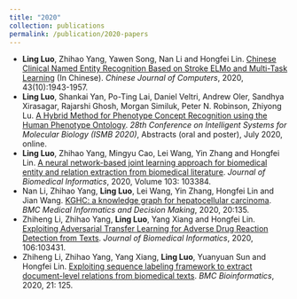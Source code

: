 ```yaml
---
title: "2020"
collection: publications
permalink: /publication/2020-papers
---
```


- **Ling Luo**, Zhihao Yang, Yawen Song, Nan Li and Hongfei Lin. [Chinese Clinical Named Entity Recognition Based on Stroke ELMo and Multi-Task Learning](http://cjc.ict.ac.cn/online/onlinepaper/ll-2020925185620.pdf) (In Chinese). *Chinese Journal of Computers*, 2020, 43(10):1943-1957.
- **Ling Luo**, Shankai Yan, Po-Ting Lai, Daniel Veltri, Andrew Oler, Sandhya Xirasagar, Rajarshi Ghosh, Morgan Similuk, Peter N. Robinson, Zhiyong Lu. [A Hybrid Method for Phenotype Concept Recognition using the Human Phenotype Ontology](https://f1000research.com/posters/9-798). *28th Conference on Intelligent Systems for Molecular Biology (ISMB 2020)*, Abstracts (oral and poster), July 2020, online.
- **Ling Luo**, Zhihao Yang, Mingyu Cao, Lei Wang, Yin Zhang and Hongfei Lin. [A neural network-based joint learning approach for biomedical entity and relation extraction from biomedical literature](https://www.sciencedirect.com/science/article/pii/S1532046420300113). *Journal of Biomedical Informatics*, 2020, Volume 103: 103384.
- Nan Li, Zhihao Yang, **Ling Luo**, Lei Wang, Yin Zhang, Hongfei Lin and Jian Wang. [KGHC: a knowledge graph for hepatocellular carcinoma](https://bmcmedinformdecismak.biomedcentral.com/articles/10.1186/s12911-020-1112-5). *BMC Medical Informatics and Decision Making*, 2020, 20:135.
- Zhiheng Li, Zhihao Yang, **Ling Luo**, Yang Xiang and Hongfei Lin. [Exploiting Adversarial Transfer Learning for Adverse Drug Reaction Detection from Texts](https://www.sciencedirect.com/science/article/abs/pii/S1532046420300599?casa_token=WSEAWRxH5T4AAAAA:8ZgHtIxSsz0ODgC6Iza_N-W7-diwiW18ZhJYahLXyvkYmIecIUEdSO01je86Ty18JksPwKh-lQ). *Journal of Biomedical Informatics*, 2020, 106:103431.
- Zhiheng Li, Zhihao Yang, Yang Xiang, **Ling Luo**, Yuanyuan Sun and Hongfei Lin. [Exploiting sequence labeling framework to extract document-level relations from biomedical texts](https://bmcbioinformatics.biomedcentral.com/articles/10.1186/s12859-020-3457-2). *BMC Bioinformatics*, 2020, 21: 125.
